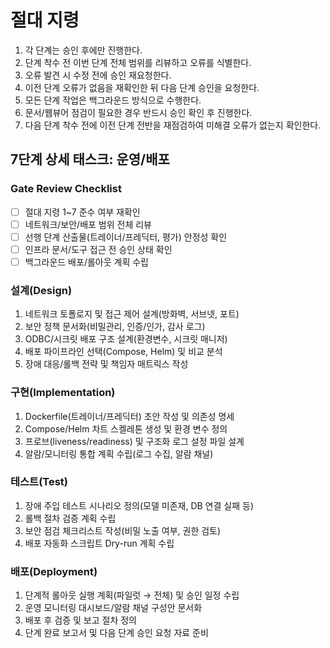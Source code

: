 # 절대 지령
1. 각 단계는 승인 후에만 진행한다.
2. 단계 착수 전 이번 단계 전체 범위를 리뷰하고 오류를 식별한다.
3. 오류 발견 시 수정 전에 승인 재요청한다.
4. 이전 단계 오류가 없음을 재확인한 뒤 다음 단계 승인을 요청한다.
5. 모든 단계 작업은 백그라운드 방식으로 수행한다.
6. 문서/웹뷰어 점검이 필요한 경우 반드시 승인 확인 후 진행한다.
7. 다음 단계 착수 전에 이전 단계 전반을 재점검하여 미해결 오류가 없는지 확인한다.

## 7단계 상세 태스크: 운영/배포

### Gate Review Checklist
- [ ] 절대 지령 1~7 준수 여부 재확인
- [ ] 네트워크/보안/배포 범위 전체 리뷰
- [ ] 선행 단계 산출물(트레이너/프레딕터, 평가) 안정성 확인
- [ ] 인프라 문서/도구 접근 전 승인 상태 확인
- [ ] 백그라운드 배포/롤아웃 계획 수립

### 설계(Design)
1. 네트워크 토폴로지 및 접근 제어 설계(방화벽, 서브넷, 포트)
2. 보안 정책 문서화(비밀관리, 인증/인가, 감사 로그)
3. ODBC/시크릿 배포 구조 설계(환경변수, 시크릿 매니저)
4. 배포 파이프라인 선택(Compose, Helm) 및 비교 분석
5. 장애 대응/롤백 전략 및 책임자 매트릭스 작성

### 구현(Implementation)
1. Dockerfile(트레이너/프레딕터) 초안 작성 및 의존성 명세
2. Compose/Helm 차트 스켈레톤 생성 및 환경 변수 정의
3. 프로브(liveness/readiness) 및 구조화 로그 설정 파일 설계
4. 알람/모니터링 통합 계획 수립(로그 수집, 알람 채널)

### 테스트(Test)
1. 장애 주입 테스트 시나리오 정의(모델 미존재, DB 연결 실패 등)
2. 롤백 절차 검증 계획 수립
3. 보안 점검 체크리스트 작성(비밀 노출 여부, 권한 검토)
4. 배포 자동화 스크립트 Dry-run 계획 수립

### 배포(Deployment)
1. 단계적 롤아웃 실행 계획(파일럿 → 전체) 및 승인 일정 수립
2. 운영 모니터링 대시보드/알람 채널 구성안 문서화
3. 배포 후 검증 및 보고 절차 정의
4. 단계 완료 보고서 및 다음 단계 승인 요청 자료 준비
